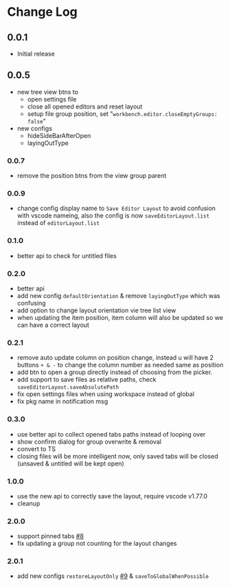 # Change Log

## 0.0.1

- Initial release

## 0.0.5

- new tree view btns to
    + open settings file
    + close all opened editors and reset layout
    + setup file group position, set "`workbench.editor.closeEmptyGroups: false`"
- new configs
    + hideSideBarAfterOpen
    + layingOutType

### 0.0.7

- remove the position btns from the view group parent

### 0.0.9

- change config display name to `Save Editor Layout` to avoid confusion with vscode nameing, also the config is now `saveEditorLayout.list` instead of `editorLayout.list`

### 0.1.0

- better api to check for untitled files

### 0.2.0

- better api
- add new config `defaultOrientation` & remove `layingOutType` which was confusing
- add option to change layout orientation vie tree list view
- when updating the item position, item column will also be updated so we can have a correct layout

### 0.2.1

- remove auto update column on position change, instead u will have 2 buttons `+ & -` to change the column number as needed same as position
- add btn to open a group directly instead of choosing from the picker.
- add support to save files as relative paths, check `saveEditorLayout.saveAbsolutePath`
- fix open settings files when using workspace instead of global
- fix pkg name in notification msg

### 0.3.0

- use better api to collect opened tabs paths instead of looping over
- show confirm dialog for group overwrite & removal
- convert to TS
- closing files will be more intelligent now, only saved tabs will be closed (unsaved & untitled will be kept open)

### 1.0.0

- use the new api to correctly save the layout, require vscode v1.77.0
- cleanup

### 2.0.0

- support pinned tabs [#8](https://github.com/ctf0/vscode-save-editor-layout/issues/8)
- fix updating a group not counting for the layout changes

### 2.0.1

- add new configs `restoreLayoutOnly` [#9](https://github.com/ctf0/vscode-save-editor-layout/issues/9) & `saveToGlobalWhenPossible`
